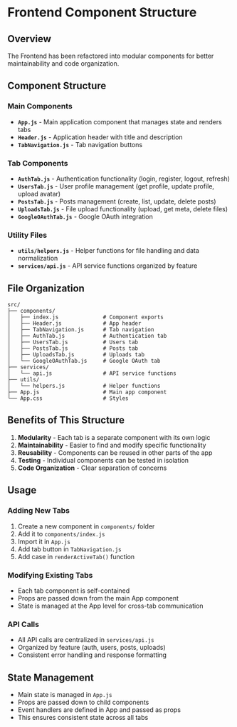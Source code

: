 # Frontend Component Structure

## Overview
The Frontend has been refactored into modular components for better maintainability and code organization.

## Component Structure

### Main Components
- **`App.js`** - Main application component that manages state and renders tabs
- **`Header.js`** - Application header with title and description
- **`TabNavigation.js`** - Tab navigation buttons

### Tab Components
- **`AuthTab.js`** - Authentication functionality (login, register, logout, refresh)
- **`UsersTab.js`** - User profile management (get profile, update profile, upload avatar)
- **`PostsTab.js`** - Posts management (create, list, update, delete posts)
- **`UploadsTab.js`** - File upload functionality (upload, get meta, delete files)
- **`GoogleOAuthTab.js`** - Google OAuth integration

### Utility Files
- **`utils/helpers.js`** - Helper functions for file handling and data normalization
- **`services/api.js`** - API service functions organized by feature

## File Organization

```
src/
├── components/
│   ├── index.js              # Component exports
│   ├── Header.js             # App header
│   ├── TabNavigation.js      # Tab navigation
│   ├── AuthTab.js            # Authentication tab
│   ├── UsersTab.js           # Users tab
│   ├── PostsTab.js           # Posts tab
│   ├── UploadsTab.js         # Uploads tab
│   └── GoogleOAuthTab.js     # Google OAuth tab
├── services/
│   └── api.js                # API service functions
├── utils/
│   └── helpers.js            # Helper functions
├── App.js                    # Main app component
└── App.css                   # Styles
```

## Benefits of This Structure

1. **Modularity** - Each tab is a separate component with its own logic
2. **Maintainability** - Easier to find and modify specific functionality
3. **Reusability** - Components can be reused in other parts of the app
4. **Testing** - Individual components can be tested in isolation
5. **Code Organization** - Clear separation of concerns

## Usage

### Adding New Tabs
1. Create a new component in `components/` folder
2. Add it to `components/index.js`
3. Import it in `App.js`
4. Add tab button in `TabNavigation.js`
5. Add case in `renderActiveTab()` function

### Modifying Existing Tabs
- Each tab component is self-contained
- Props are passed down from the main App component
- State is managed at the App level for cross-tab communication

### API Calls
- All API calls are centralized in `services/api.js`
- Organized by feature (auth, users, posts, uploads)
- Consistent error handling and response formatting

## State Management
- Main state is managed in `App.js`
- Props are passed down to child components
- Event handlers are defined in App and passed as props
- This ensures consistent state across all tabs
